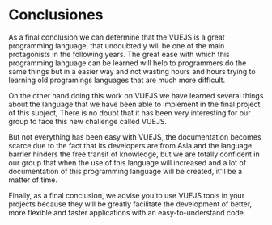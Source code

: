 # Conclusiones

As a final conclusion we can determine that the VUEJS is a great programming language, that undoubtedly will be one of the main protagonists in the following years. The great ease with which this programming language can be learned will help to programmers do the same things but in a easier way and not wasting hours and hours trying to learning old programings languages that are much more difficult.

On the other hand doing this work on VUEJS we have learned several things about the language that we have been able to implement in the final project of this subject, There is no doubt that it has been very interesting for our group to face this new challenge called VUEJS.

But not everything has been easy with VUEJS, the documentation becomes scarce due to the fact that its developers are from Asia and the language barrier hinders the free transit of knowledge, but we are totally confident in our group that when the use of this language will increased and a lot of documentation of this programming language will be created, it'll be a matter of time.

Finally, as a final conclusion, we advise you to use VUEJS tools in your projects because they will be greatly facilitate the development of better, more flexible and faster applications with an easy-to-understand code.

